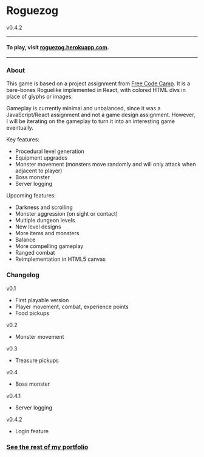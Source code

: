 # **Roguezog**

v0.4.2

---------------
#### To play, visit [roguezog.herokuapp.com](http://roguezog.herokuapp.com/).

----

### About
This game is based on a project assignment from [Free Code Camp](http://www.freecodecamp.com). It is a bare-bones Roguelike implemented in React, with colored HTML divs in place of glyphs or images.

Gameplay is currently minimal and unbalanced, since it was a JavaScript/React assignment and not a game design assignment. However, I will be iterating on the gameplay to turn it into an interesting game eventually.

Key features:
- Procedural level generation
- Equipment upgrades
- Monster movement (monsters move randomly and will only attack when adjacent to player)
- Boss monster
- Server logging

Upcoming features:
- Darkness and scrolling
- Monster aggression (on sight or contact)
- Multiple dungeon levels
- New level designs
- More items and monsters
- Balance
- More compelling gameplay
- Ranged combat
- Reimplementation in HTML5 canvas

### Changelog

v0.1
- First playable version
- Player movement, combat, experience points
- Food pickups

v0.2
- Monster movement

v0.3
- Treasure pickups

v0.4
- Boss monster

v0.4.1
- Server logging

v0.4.2
- Login feature

### [See the rest of my portfolio](https://srherzog.github.io)